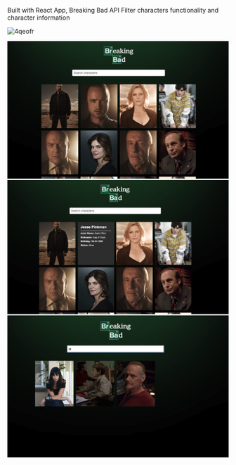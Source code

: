 Built with React App,
Breaking Bad API
Filter characters functionality and character information

![4qeofr](https://user-images.githubusercontent.com/62231878/102186353-57c4c900-3e67-11eb-9686-053759005d03.gif)



![](images/breakingbad.jpg)
![](images/breakingbad2.jpg)
![](images/breakingbad3.jpg)
